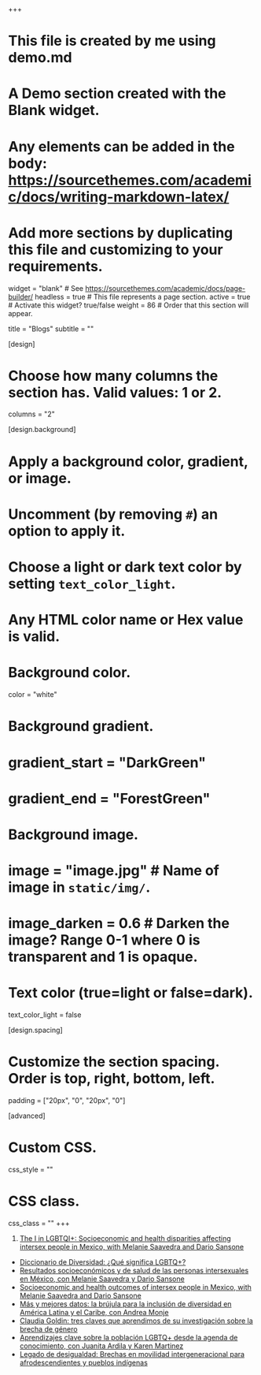 +++
# This file is created by me using demo.md
# A Demo section created with the Blank widget.
# Any elements can be added in the body: https://sourcethemes.com/academic/docs/writing-markdown-latex/
# Add more sections by duplicating this file and customizing to your requirements.

widget = "blank"  # See https://sourcethemes.com/academic/docs/page-builder/
headless = true  # This file represents a page section.
active = true  # Activate this widget? true/false
weight = 86  # Order that this section will appear.

title = "Blogs"
subtitle = ""

[design]
  # Choose how many columns the section has. Valid values: 1 or 2.
  columns = "2"

[design.background]
  # Apply a background color, gradient, or image.
  #   Uncomment (by removing `#`) an option to apply it.
  #   Choose a light or dark text color by setting `text_color_light`.
  #   Any HTML color name or Hex value is valid.

  # Background color.
 color = "white"
  
  # Background gradient.
#  gradient_start = "DarkGreen"
#  gradient_end = "ForestGreen"
  
  # Background image.
  # image = "image.jpg"  # Name of image in `static/img/`.
  # image_darken = 0.6  # Darken the image? Range 0-1 where 0 is transparent and 1 is opaque.

  # Text color (true=light or false=dark).
  text_color_light = false

[design.spacing]
  # Customize the section spacing. Order is top, right, bottom, left.
  padding = ["20px", "0", "20px", "0"]

[advanced]
 # Custom CSS. 
 css_style = ""
 
 # CSS class.
 css_class = ""
+++

1. [The I in LGBTQI+: Socioeconomic and health disparities affecting intersex people in Mexico, with Melanie Saavedra and Dario Sansone](https://cepr.org/voxeu/columns/i-lgbtqi-socioeconomic-and-health-disparities-affecting-intersex-people-mexico)
+ [Diccionario de Diversidad: ¿Qué significa LGBTQ+?](https://blogs.iadb.org/igualdad/es/diccionario-de-diversidad-que-significa-lgbtq/)
+ [Resultados socioeconómicos y de salud de las personas intersexuales en México, con Melanie Saavedra y Dario Sansone](https://mexicocomovamos.mx/animal-politico/2024/06/resultados-socioeconomicos-y-de-salud-de-las-personas-intersexuales-en-mexico/)
+ [Socioeconomic and health outcomes of intersex people in Mexico, with Melanie Saavedra and Dario Sansone](https://www.theigc.org/blogs/socioeconomic-and-health-outcomes-intersex-people-mexico)
+ [Más y mejores datos: la brújula para la inclusión de diversidad en América Latina y el Caribe, con Andrea Monje](https://blogs.iadb.org/igualdad/es/mas-y-mejores-datos-inclusion-de-diversidad-america-latina-y-el-caribe/)
+ [Claudia Goldin: tres claves que aprendimos de su investigación sobre la brecha de género](https://blogs.iadb.org/igualdad/es/claudia-goldin-tres-claves-que-aprendimos-de-su-investigacion-brecha-de-genero/)
+ [Aprendizajes clave sobre la población LGBTQ+ desde la agenda de conocimiento, con Juanita Ardila y Karen Martinez](https://blogs.iadb.org/igualdad/es/poblacion-lgbtq-agenda-de-conocimiento/)
+ [Legado de desigualdad: Brechas en movilidad intergeneracional para afrodescendientes y pueblos indígenas](https://blogs.iadb.org/igualdad/es/legado-de-desigualdad/)



